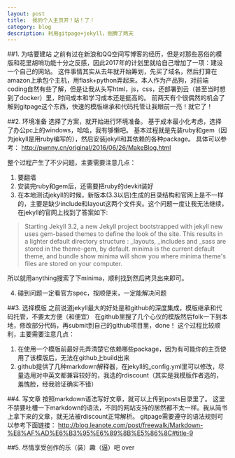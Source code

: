 ```yaml
---
layout: post
title:  我的个人主页开！站！了！
category: blog
description: 利用gitpage+jekyll，倒腾了两天
---
```


##1. 为啥要建站
之前有过在新浪和QQ空间写博客的经历，但是对那些恶俗的模版和花里胡哨功能十分之反感，因此2017年的计划里就给自己增加了一项：建设一个自己的网站。
这件事情其实从去年就开始筹划，先买了域名，然后打算在amazon上承包个主机，用flask+python弄起来。本人作为产品狗，对前端coding自然有些了解，但是让我从头写html，js，css，还部署到云（甚至当时想到了docker）里，时间成本和学习成本还是挺高的。
前两天有个很偶然的机会了解到gitpage这个东西，快速的模版继承和代码托管让我眼前一亮！就它了！

##2. 环境准备
选择了方案，就开始进行环境准备。
基于成本最小化考虑，选择了办公pc上的windows，哈哈，我有够懒吧。
基本过程就是先装ruby和gem（因为jekyll是用ruby编写的），然后安装jekyll和其依赖的各种package。
具体可以参考：
<http://pwnny.cn/original/2016/06/26/MakeBlog.html>

整个过程产生了不少问题，主要需要注意几点：

1. 要翻墙
2. 安装完ruby和gem后，还需要把ruby的devkit装好
3. 在本地测试jekyll的时候，新版本(3.3以后)生成的目录结构和官网上是不一样的，主要是缺少include和layout这两个文件夹。这个问题一度让我无法继续，在jekyll的官网上找到了答案如下:

> Starting Jekyll 3.2, a new Jekyll project bootstrapped with jekyll new uses gem-based themes to define the look of the site. This results in a lighter default directory structure : _layouts, _includes and _sass are stored in the theme-gem, by default.
minima is the current default theme, and bundle show minima will show you where minima theme's files are stored on your computer.

所以就用anything搜索了下minima，顺利找到然后拷贝出来即可。

4. 碰到问题一定看官方spec，按顺便来，一定能解决问题

##3. 选择模版
之前说道jekyll最大的好处是和github的深度集成，模版继承和代码托管，不要太方便（和便宜）
在github里搜了几个心仪的模版然后folk一下到本地，修改部分代码，再submit到自己的github项目里，done！
这个过程比较顺利，主要需要注意几点：

1. 在使用一个模版前最好先弄清楚它依赖哪些package，因为有可能你的主页使用了该模版后，无法在github上build出来
2. github提供了几种markdown解释器，在jekyll的_config.yml里可以修改，尽量选用对中英文都兼容较好的，我选的rdiscount（其实是我模版作者选的，羞愧脸，经我验证确实不错）

##4. 写文章
按照markdown语法写好文章，就可以上传到posts目录里了。
这里不禁要吐槽一下markdown的语法，不同的网站支持的居然都不太一样。我从简书上拿下来的文章，就无法被rdiscount正常解析。
gitpage需要遵守的语法规则可以参考下面链接：
<http://blog.leanote.com/post/freewalk/Markdown-%E8%AF%AD%E6%B3%95%E6%89%8B%E5%86%8C#title-9>

##5. 尽情享受创作的乐（装）趣（逼）吧
over
